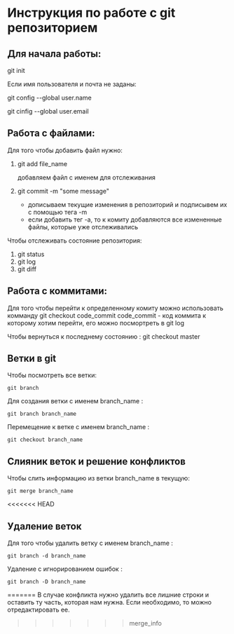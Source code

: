 # Инструкция по работе с git репозиторием

## Для начала работы:
git init

Если имя пользователя и почта не заданы:

git config --global user.name

git cinfig --global user.email

## Работа с файлами:
Для того чтобы добавить файл нужно:
1. git add file_name 

    добавляем файл с именем для отслеживания 

2. git commit -m "some message"

    * дописываем текущие изменения в репозиторий и подписывем их с помощью тега -m
    * если добавить тег -а, то к комиту добавляются все измененные файлы, которые уже отслеживались  

Чтобы отслеживать состояние репозитория:
1. git status
2. git log
3. git diff

## Работа с коммитами: 
Для того чтобы перейти к определенному комиту можно использовать комманду 
git checkout code_commit 
    code_commit - код коммита к которому хотим перейти, его можно посмортреть в git log

Чтобы вернуться к последнему состоянию :
git checkout master

## Ветки в git

Чтобы посмотреть все ветки:

    git branch 

Для создания ветки с именем branch_name :

    git branch branch_name

Перемещение к ветке с именем branch_name :

    git checkout branch_name

## Слияник веток и решение конфликтов

Чтобы слить информацию из ветки branch_name в текущую:

    git merge branch_name

<<<<<<< HEAD
## Удаление веток 
Для того чтобы  удалить ветку с именем branch_name :
    
    git branch -d branch_name

Удаление с игнорированием ошибок :

    git branch -D branch_name

=======
В случае конфликта нужно удалить все лишние строки и оставить ту часть, которая нам нужна. Если необходимо, то можно отредактировать ее. 
>>>>>>> merge_info
